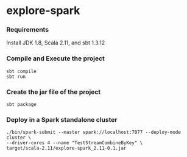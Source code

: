 # explore-spark

### Requirements
Install JDK 1.8, Scala 2.11, and sbt 1.3.12

### Compile and Execute the project
```
sbt compile
sbt run
```
### Create the jar file of the project
```
sbt package
```
### Deploy in a Spark standalone cluster
```
./bin/spark-submit --master spark://localhost:7077 --deploy-mode cluster \
--driver-cores 4 --name "TestStreamCombineByKey" \
target/scala-2.11/explore-spark_2.11-0.1.jar
```

